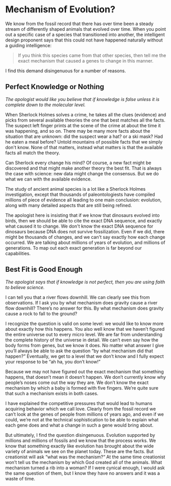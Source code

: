 # Mechanism of Evolution?

We know from the fossil record that there has over time been a steady stream of differently shaped animals that evolved over time.  When you point out a specific case of a species that transitioned into another, the intelligent design proponent says that this could not have happened naturally without a guiding intelligence:

> If you think this species came from that other species, then tell me the exact mechanism that caused a genes to change in this manner.

I find this demand disingenuous for a number of reasons. 

## Perfect Knowledge or Nothing

_The apologist would like you believe that if knowledge is false unless it is complete down to the molecular level._

When Sherlock Holmes solves a crime, he takes all the clues (evidence) and picks from several available theories the one that best matches all the facts.  The suspect left finger prints at the scene of the crime at about the time it was happening, and so on.  There may be many more facts about the situation that are unknown: did the suspect wear a hat? or a ski mask?  Had he eaten a meal before?  Untold mountains of possible facts that we simply don't know.  None of that matters, instead what matters is that the available facts all match the theory.

Can Sherlock every change his mind? Of course, a new fact might be discovered and that might make another theory the best fit.  That is always the case with science: new data might change the consensus.  But we do what we can with the available evidence.

The study of ancient animal species is a lot like a Sherlock Holmes investigation, except that thousands of paleontologiests have compiled millions of piece of evidence all leading to one main conclusion: evolution, along with many detailed aspects that are still being refined.  

The apologist here is insisting that if we know that dinosaurs evolved into birds, then we should be able to cite the exact DNA sequence, and exactly what caused it to change. We don't know the exact DNA sequence for dinosaurs because DNA does not survive fossilization.  Even if we did, there might be thousands of changes, and we can't say exactly how each change occurred.  We are talking about millions of years of evolution, and millions of generations.  To map out each exact generation is far beyond our capabilities.

## Best Fit is Good Enough

_The apologist says that if knowledge is not perfect, then you are using faith to believe science._

I can tell you that a river flows downhill. We can clearly see this from observations. If I ask you by what mechanism does gravity cause a river flow downhill?  There’s no answer for this. By what mechanism does gravity cause a rock to fall to the ground?

I recognize the question is valid on some level: we would like to know more about exactly how this happens. You also well know that we haven’t figured the entire universe out to every micro level. We are far from understanding the complete history of the universe in detail.  We can’t even say how the body forms from genes, but we know it does.  No matter what answer I give you’ll always be able to ask the question “by what mechanism did that happen?” Eventually, we get to a level that we don’t know and I fully expect your response to be “ah ha, you don’t know!”

Because we may not have figured out the exact mechanism that something happens, that doesn’t mean it doesn’t happen.  We don’t currently know why people’s noses come out the way they are. We don’t know the exact mechanism by which a baby is formed with five fingers. We’re quite sure that such a mechanism exists in both cases.

I have explained the competitive pressures that would lead to humans acquiring behavior which we call love. Clearly from the fossil record we can’t look at the genes of people from millions of years ago, and even if we could, we’re not at the technical sophistication to be able to explain what each gene does and what a change in such a gene would bring about.

But ultimately, I find the question disingenuous. Evolution supported by millions and millions of fossils and we know that the process works. We know that something exactly like evolution has brought about the wide variety of animals we see on the planet today. These are the facts. But creationist will ask “what was the mechanism?“ At the same time creationist won’t tell us the mechanism by which God created all of the animals. What mechanism turned a rib into a woman?  If I were cynical enough, I would ask the same question of them, but I know they have no answers and it was a waste of time.

